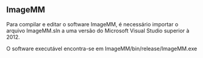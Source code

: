 ImageMM
---------------------------

Para compilar e editar o software ImageMM, é necessário importar o arquivo ImageMM.sln a uma versão do Microsoft Visual Studio superior à 2012.

O software executável encontra-se em ImageMM/bin/release/ImageMM.exe
